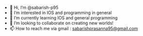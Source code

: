 - 👋 Hi, I’m @sabarish-p95
- 👀 I’m interested in IOS and programming in general
- 🌱 I’m currently learning IOS and general programming
- 💞️ I’m looking to collaborate on creating new worlds!
- 📫 How to reach me via gmail : sabarishprasanna95@gmail.com


